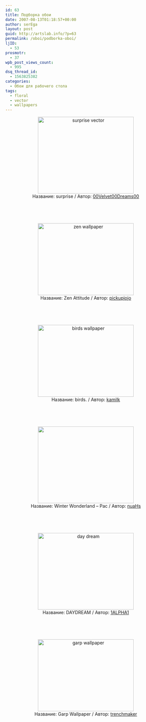 ```yaml
---
id: 63
title: Подборка обои
date: 2007-08-13T01:18:57+00:00
author: serEga
layout: post
guid: http://artslab.info/?p=63
permalink: /oboi/podborka-oboi/
ljID:
  - 53
prosmotr:
  - 37
wpb_post_views_count:
  - 995
dsq_thread_id:
  - 1563825382
categories:
  - Обои для рабочего стола
tags:
  - floral
  - vector
  - wallpapers
---
```

<p align="center">
  <a href="http://www.deviantart.com/deviation/60360219/" title="download" target="_blank"><img src="http://tn3-1.deviantart.com/fs16/300W/f/2007/203/1/e/surprise_by_00Velvet00Dreams00.jpg" title="surprise vector" alt="surprise vector" border="0" height="240" width="300" /></a><br /> Название: surprise / Автор: <a href="http://00velvet00dreams00.deviantart.com/" title="authors da page" target="_blank">00Velvet00Dreams00</a>
</p>

<p align="center">
  &nbsp;
</p>

<p align="center">
  &nbsp;
</p>

<p align="center">
  <a href="http://www.deviantart.com/deviation/60507569/" title="download wallpaper" target="_blank"><img src="http://tn3-1.deviantart.com/fs16/300W/f/2007/205/d/5/Zen_Attitude_by_pickupjojo.jpg" title="zen wallpaper" alt="zen wallpaper" border="0" height="225" width="300" /></a><br /> Название: Zen Attitude / Автор: <a href="http://pickupjojo.deviantart.com/" target="_blank">pickupjojo</a>
</p>

<p align="center">
  &nbsp;
</p>

<p align="center">
  &nbsp;
</p>

<p align="center">
  <a href="http://www.deviantart.com/deviation/60339047/" target="_blank"><img src="http://tn3-2.deviantart.com/fs17/300W/f/2007/203/8/0/birds__by_kamilk.jpg" title="birds wallpaper" alt="birds wallpaper" border="0" height="225" width="300" /></a><br /> Название: birds. / Автор: <a href="http://kamilk.deviantart.com/" target="_blank">kamilk</a>
</p>

<p align="center">
  &nbsp;
</p>

<p align="center">
  &nbsp;
</p>

<p align="center">
  <a href="http://www.deviantart.com/deviation/48212247/" title="download from deviantart" target="_blank"><img src="http://tn3-1.deviantart.com/fs14/300W/i/2007/037/3/3/Winter_Wonderland___Pac_by_nuaHs.jpg" border="0" height="240" width="300" /></a><br /> Название: Winter Wonderland &#8211; Pac / Автор: <a href="http://nuahs.deviantart.com/" target="_blank">nuaHs</a>
</p>

<p align="center">
  &nbsp;
</p>

<p align="center">
  &nbsp;
</p>

<p align="center">
  <a href="http://www.deviantart.com/deviation/59931819/" target="_blank"><img src="http://tn3-1.deviantart.com/fs18/300W/f/2007/197/0/4/DAYDREAM_by_1ALPHA1.jpg" title="day dream" alt="day dream" border="0" height="240" width="300" /></a><br /> Название: DAYDREAM / Автор: <a href="http://1alpha1.deviantart.com/" title="download from authors homepage" target="_blank">1ALPHA1</a>
</p>

<p align="center">
  &nbsp;
</p>

<p align="center">
  &nbsp;
</p>

<p align="center">
  <a href="http://www.deviantart.com/deviation/60414457/" title="get it" target="_blank"><img src="http://tn3-1.deviantart.com/fs17/300W/i/2007/204/6/a/Garp_Wallpaper_by_trenchmaker.jpg" title="garp wallpaper" alt="garp wallpaper" border="0" height="225" width="300" /></a><br /> Название: Garp Wallpaper / Автор: <a href="http://trenchmaker.deviantart.com/" target="_blank">trenchmaker</a>
</p>
